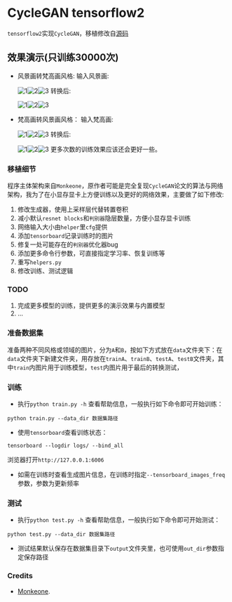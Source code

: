 # CycleGAN tensorflow2

`tensorflow2`实现`CycleGAN`，移植修改自[源码](https://github.com/Monkeone/tensorflow2cyclegan)

## 效果演示(只训练30000次)
- 风景画转梵高画风格:
  输入风景画:
  
  ![1](results/realB_0.png)![2](results/realB_1.png)![3](results/realB_2.png)
  转换后:
  
  ![1](results/fakeA_0.png)![2](results/fakeA_1.png)![3](results/fakeA_2.png)
- 梵高画转风景画风格：
  输入梵高画:
  
  ![1](results/realA_0.png)![2](results/realA_1.png)![3](results/realA_2.png)
  转换后:
  
  ![1](results/fakeB_0.png)![2](results/fakeB_1.png)![3](results/fakeB_2.png)
更多次数的训练效果应该还会更好一些。

### 移植细节
程序主体架构来自`Monkeone`，原作者可能是完全复现`CycleGAN`论文的算法与网络架构，我为了在小显存显卡上方便训练以及更好的网络效果，主要做了如下修改:
1. 修改生成器，使用上采样层代替转置卷积
2. 减小默认`resnet blocks`和`判别器`隐层数量，方便小显存显卡训练
3. 网络输入大小由`helper`里`cfg`提供
4. 添加`tensorboard`记录训练时的图片
5. 修复一处可能存在的`判别器`优化器bug
6. 添加更多命令行参数，可直接指定学习率、恢复训练等
7. 重写`helpers.py`
8. 修改训练、测试逻辑



### TODO
1. 完成更多模型的训练，提供更多的演示效果与内置模型
2. ...

### 准备数据集

准备两种不同风格或领域的图片，分为`A`和`B`，按如下方式放在`data`文件夹下：在`data`文件夹下新建文件夹，用存放在`trainA`、`trainB`、`testA`、`testB`文件夹，其中`train`内图片用于训练模型，`test`内图片用于最后的转换测试，

### 训练
- 执行`python train.py -h` 查看帮助信息，一般执行如下命令即可开始训练：
```
python train.py --data_dir 数据集路径
```
- 使用`tensorboard`查看训练状态：
```
tensorboard --logdir logs/ --bind_all
```
浏览器打开`http://127.0.0.1:6006`
    
- 如需在训练时查看生成图片信息，在训练时指定`--tensorboard_images_freq`参数，参数为更新频率
    
### 测试
- 执行`python test.py -h` 查看帮助信息，一般执行如下命令即可开始测试：
```
python test.py --data_dir 数据集路径
```
- 测试结果默认保存在数据集目录下`output`文件夹里，也可使用`out_dir`参数指定保存路径


### Credits
- [Monkeone](https://github.com/Monkeone/tensorflow2cyclegan).

